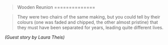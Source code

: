 >Wooden Reunion
==============


>They were two chairs of the same making, but you could tell by their colours (one was faded and chipped, the other almost pristine) that they must have been separated for years, leading quite different lives.

*(Guest story by Laura Theis)*